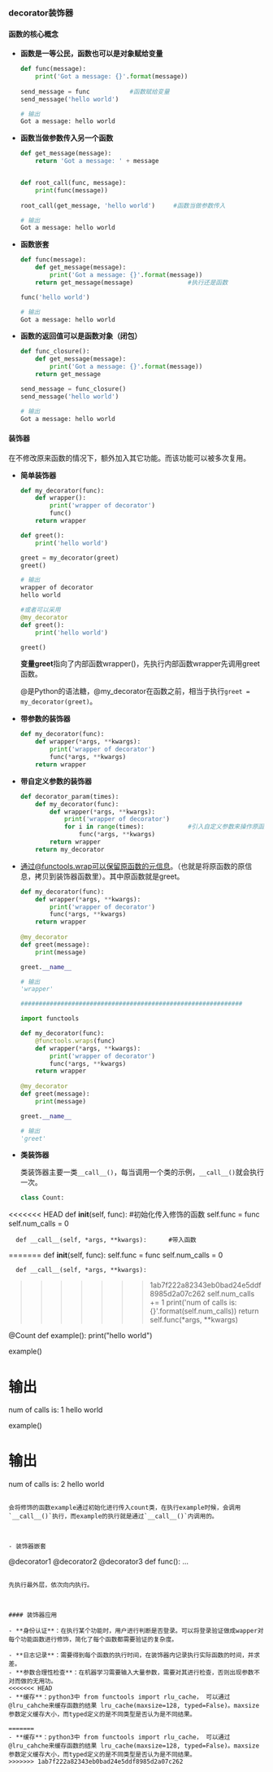 

### decorator装饰器

#### 函数的核心概念

- **函数是一等公民，函数也可以是对象赋给变量**

  ```python
  def func(message):
      print('Got a message: {}'.format(message))
      
  send_message = func			#函数赋给变量
  send_message('hello world')
  
  # 输出
  Got a message: hello world
  ```

  

- **函数当做参数传入另一个函数**

  ```python
  def get_message(message):
      return 'Got a message: ' + message
  
  
  def root_call(func, message):
      print(func(message))
      
  root_call(get_message, 'hello world')		#函数当做参数传入
  
  # 输出
  Got a message: hello world
  ```



- **函数嵌套**

  ```python
  def func(message):
      def get_message(message):				
          print('Got a message: {}'.format(message))
      return get_message(message)				#执行还是函数
  
  func('hello world')
  
  # 输出
  Got a message: hello world
  ```

  

- **函数的返回值可以是函数对象（闭包）**

  ```python
  def func_closure():
      def get_message(message):
          print('Got a message: {}'.format(message))
      return get_message
  
  send_message = func_closure()
  send_message('hello world')
  
  # 输出
  Got a message: hello world
  ```

  

#### 装饰器

在不修改原来函数的情况下，额外加入其它功能。而该功能可以被多次复用。

- **简单装饰器**

  ```python
  def my_decorator(func):
      def wrapper():
          print('wrapper of decorator')
          func()
      return wrapper
  
  def greet():
      print('hello world')
  
  greet = my_decorator(greet)
  greet()
  
  # 输出
  wrapper of decorator
  hello world
  
  #或者可以采用
  @my_decorator
  def greet():
      print('hello world')
  
  greet()
  ```

  **变量greet**指向了内部函数wrapper()，先执行内部函数wrapper先调用greet函数。

  @是Python的语法糖，@my_decorator在函数之前，相当于执行`greet = my_decorator(greet)`。

- **带参数的装饰器**

  ```python
  def my_decorator(func):
      def wrapper(*args, **kwargs):
          print('wrapper of decorator')		
          func(*args, **kwargs)
      return wrapper
  ```

  

- **带自定义参数的装饰器**

  ```python
  def decorator_param(times):
      def my_decorator(func):
          def wrapper(*args, **kwargs):
              print('wrapper of decorator')
              for i in range(times):			#引入自定义参数来操作原函数
                  func(*args, **kwargs)
          return wrapper
      return my_decorator
  ```

  

- 通过@functools.wrap可以保留原函数的元信息。（也就是将原函数的原信息，拷贝到装饰器函数里）。其中原函数就是greet。

  ```python
  def my_decorator(func):
      def wrapper(*args, **kwargs):
          print('wrapper of decorator')
          func(*args, **kwargs)
      return wrapper
      
  @my_decorator
  def greet(message):
      print(message)
  
  greet.__name__
  
  # 输出
  'wrapper'
  
  #############################################################
  
  import functools
  
  def my_decorator(func):
      @functools.wraps(func)
      def wrapper(*args, **kwargs):
          print('wrapper of decorator')
          func(*args, **kwargs)
      return wrapper
      
  @my_decorator
  def greet(message):
      print(message)
  
  greet.__name__
  
  # 输出
  'greet'
  ```

  

- **类装饰器**

  类装饰器主要一类`__call__()`，每当调用一个类的示例，`__call__()`就会执行一次。

  ```python
  class Count:
<<<<<<< HEAD
      def __init__(self, func):					#初始化传入修饰的函数
          self.func = func
          self.num_calls = 0
  
      def __call__(self, *args, **kwargs):		#带入函数
=======
      def __init__(self, func):
          self.func = func
          self.num_calls = 0
  
      def __call__(self, *args, **kwargs):
>>>>>>> 1ab7f222a82343eb0bad24e5ddf8985d2a07c262
          self.num_calls += 1
          print('num of calls is: {}'.format(self.num_calls))
          return self.func(*args, **kwargs)
  
  @Count
  def example():
      print("hello world")
  
  example()
  
  # 输出
  num of calls is: 1
  hello world
  
  example()
  
  # 输出
  num of calls is: 2
  hello world
  ```

  会将修饰的函数example通过初始化进行传入count类，在执行example时候，会调用`__call__()`执行，而example的执行就是通过`__call__()`内调用的。

  

- 装饰器嵌套

  ```
  @decorator1
  @decorator2
  @decorator3
  def func():
      ...
  ```

  先执行最外层，依次向内执行。

  

#### 装饰器应用

- **身份认证**：在执行某个功能时，用户进行判断是否登录。可以将登录验证做成wapper对每个功能函数进行修饰，简化了每个函数都需要验证的复杂度。

- **日志记录**：需要得到每个函数的执行时间，在装饰器内记录执行实际函数的时间，并求差。
- **参数合理性检查**：在机器学习需要输入大量参数，需要对其进行检查，否则出现参数不对而做的无用功。
<<<<<<< HEAD
- **缓存**：python3中 from functools import rlu_cache， 可以通过@lru_cahche来缓存函数的结果 lru_cache(maxsize=128, typed=False)。maxsize参数定义缓存大小，而typed定义的是不同类型是否认为是不同结果。

=======
- **缓存**：python3中 from functools import rlu_cache， 可以通过@lru_cahche来缓存函数的结果 lru_cache(maxsize=128, typed=False)。maxsize参数定义缓存大小，而typed定义的是不同类型是否认为是不同结果。
>>>>>>> 1ab7f222a82343eb0bad24e5ddf8985d2a07c262
